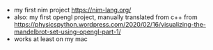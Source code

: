 * my first nim project https://nim-lang.org/
* also: my first opengl project, manually translated from c++ from https://physicspython.wordpress.com/2020/02/16/visualizing-the-mandelbrot-set-using-opengl-part-1/
* works at least on my mac
